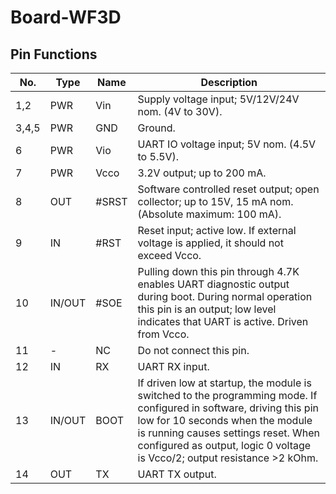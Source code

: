 # Board-WF3D
## Pin Functions

|No.   |Type  |Name |Description                                                                                        |
|------|------|-----|---------------------------------------------------------------------------------------------------|
|1,2   |PWR   |Vin  |Supply voltage input; 5V/12V/24V nom. (4V to 30V).                                                 |
|3,4,5 |PWR   |GND  |Ground.                                                                                            |
|6     |PWR   |Vio  |UART IO voltage input; 5V nom. (4.5V to 5.5V).                                                     |
|7     |PWR   |Vcco |3.2V output; up to 200 mA.                                                                         |
|8     |OUT   |#SRST|Software controlled reset output; open collector; up to 15V, 15 mA nom. (Absolute maximum: 100 mA).|
|9     |IN    |#RST |Reset input; active low. If external voltage is applied, it should not exceed Vcco.                |
|10    |IN/OUT|#SOE |Pulling down this pin through 4.7K enables UART diagnostic output during boot. During normal operation this pin is an output; low level indicates that UART is active. Driven from Vcco.|
|11    |-     |NC   |Do not connect this pin.                                                                           |
|12    |IN    |RX   |UART RX input.                                                                                     |
|13    |IN/OUT|BOOT |If driven low at startup, the module is switched to the programming mode. If configured in software, driving this pin low for 10 seconds when the module is running causes settings reset. When configured as output, logic 0 voltage is Vcco/2; output resistance >2 kOhm.|
|14    |OUT   |TX   |UART TX output.                                                                                    |
